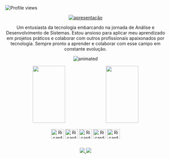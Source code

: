 <p align="left"> <img src="https://komarev.com/ghpvc/?username=RicardoRodrigues89&color=orange" alt="Profile views" /> </p>

<div align="center">
    <a href="https://git.io/typing-svg"><img src="https://readme-typing-svg.demolab.com/?font=Roboto+Slab&color=%237E3ACE&size=30&center=true&vCenter=true&width=500&lines=Bem-vindo+ao+meu+perfil!;Olá,+sou+Ricardo+Rodrigues.;Desenvolvedor+full-stack.;E+amante+das+artes+😄." alt="apresentação"></a>
</div>

<p align="center">
Um entusiasta da tecnologia embarcando na jornada de Análise e Desenvolvimento de Sistemas. Estou ansioso para aplicar meu aprendizado em projetos práticos e colaborar com outros profissionais apaixonados por tecnologia. Sempre pronto a aprender e colaborar com esse campo em constante evolução.
</p>

<p align="center">
  <img src="https://media.tenor.com/3bTxZ4HdrysAAAAC/pixels-neon.gif" alt="animated" />
</p>

  
<div align="center">
<img height="180cm" width="45%" src="https://github-readme-stats.vercel.app/api?username=RicardoRodrigues89&show_icons=true&theme=dark&include_all_commits=true&count"/>
<img height="180cm" width="45%" src="https://github-readme-stats.vercel.app/api/top-langs/?username=RicardoRodrigues89&layout=compact&langs_count=16&theme=dark"/>
</div>


<div style="display: inline_block" align="center"><br>
<img align="center" alt=Ricardo-CSS" height="30" width="40" src="https://cdn.jsdelivr.net/gh/devicons/devicon/icons/css3/css3-original.svg" />
<img align="center" alt=Ricardo-HTML" height="30" width="40" src="https://cdn.jsdelivr.net/gh/devicons/devicon/icons/html5/html5-original.svg" />
<img align="center" alt=Ricardo-JS" height="30" width="40" src="https://cdn.jsdelivr.net/gh/devicons/devicon/icons/javascript/javascript-original.svg" />
<img align="center" alt=Ricardo-BS" height="30" width="40" src="https://cdn.jsdelivr.net/gh/devicons/devicon/icons/bootstrap/bootstrap-original.svg" />
<img align="center" alt=Ricardo-BS" height="30" width="40" src="https://cdn.jsdelivr.net/gh/devicons/devicon/icons/wordpress/wordpress-original.svg" />
</div>

##



<div align="center">
<a href="https://www.instagram.com/saga_leonne" target="_blank"><img src="https://img.shields.io/badge/Instagram-E4405F?style=for-the-badge&logo=instagram&logoColor=white" />
<a href="https://www.linkedin.com/in/ricardo-rodrigues-7a6199284" target="_blank"><img src="https://img.shields.io/badge/LinkedIn-0077B5?style=for-the-badge&logo=linkedin&logoColor=white" />
</div>
  


